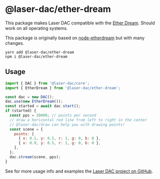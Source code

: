 # @laser-dac/ether-dream

This package makes Laser DAC compatible with the [Ether Dream](https://ether-dream.com/). Should work on all operating systems.

This package is originally based on [node-etherdream](https://github.com/possan/node-etherdream) but with many changes.

```
yarn add @laser-dac/ether-dream
npm i @laser-dac/ether-dream
```

## Usage

```js
import { DAC } from '@laser-dac/core';
import { EtherDream } from '@laser-dac/ether-dream';

const dac = new DAC();
dac.use(new EtherDream());
const started = await dac.start();
if (started) {
  const pps = 30000; // points per second
  // draw a horizontal red line from left to right in the center
  // @laser-dac/draw can help you with drawing points!
  const scene = {
    points: [
      { x: 0.1, y: 0.5, r: 1, g: 0, b: 0 },
      { x: 0.9, y: 0.5, r: 1, g: 0, b: 0 },
    ],
  };
  dac.stream(scene, pps);
}
```

See for more usage info and examples the [Laser DAC project on GitHub](https://github.com/Volst/laser-dac).
